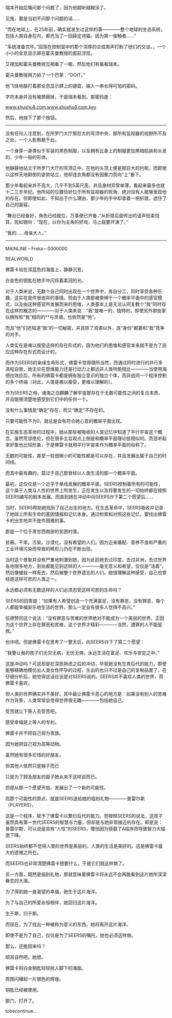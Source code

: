 

瑞本开始后悔问那个问题了，因为他越听越糊涂了。

见鬼，要是当初不问那个问题的话……

“而在地球上，在25年前，确实就发生过这样的事————整个地球的生态系统，包括人类自身在内，都充当了一回薛定谔猫。因为第一接触者……”

“系统准备完毕。”回荡在控制室中的那个浑厚的合成男声打断了他们的交谈。，一个小小的全息显示屏在霍夫曼教授的面前浮现。

艾德加和霍夫曼教授互相看了一眼，然后他们有看看瑞本。

霍夫曼教授用力拍了一个巴掌：“DOIT。”

他飞快地敲打着那全息显示屏上的键盘，输入一串长得可怕的密码。

字符本身并没有被屏蔽掉，于是瑞本看到，那密码是：

www.shushu8.com.www.shushu8.com.key

然后，他按下了那个按钮。

**********************

没有任何人注意到，在所罗门大厅那巨大的穹顶中央，那所有监视器的视野所不及之处，一个人影倒悬于此。

一个身穿一身类似于军装的黑色制服，以及拥有比身上的制服更加黑暗肌肤和头发的，少年一般的形体。

他静静地站立于所罗门大厅的穹顶正中，在他的头顶上便是那巨大的约柜，而即使以这样天地颠倒的姿势站立，他却连衣角都没有因重力而向“上”垂下。

那少年看起来并不高大，几乎不到5英尺高，并且身材异常单薄，看起来最多也就十二三岁年纪。他所站的位置恰好位于所有监视器的死角，绝对没有人能够发现他的存在。但即使如此，不知出于什么理由，那少年的手中却拿着一把折扇，遮住了自己的面容。

“舞台已经备好，角色已经就位，万事便已齐备，”从折扇后面传出的语声轻柔悦耳，宛如银铃：“现在，以你为主角的好戏，马上就要开演了。”

“我的……母亲大人。”

**********************

MAINLINE－Freka－0000000

REALWORLD

佛雷卡站在深蓝色的海面上，静静沉思。

白金色的钥匙在她手中闪烁着柔润的光。

对于人类来说，无数个自己同时出现在一个世界中，各自分工，同时享受各种乐趣，这实在是件很诡异的事情。而由于人类那被束缚于一个概率平面中的感官模式，以及由这种感官所发展而来的思维，人类基本上是无法认同复数个“我”同时存在这样的概念的————对于人类来说：“我”是唯一的，独特的，即使另外那些家伙拥有和“我”相同的**与灵魂，也依然是“他”。

而且“他”们还知道“我”的一切秘密，并且除了资源以外，连“身份”都要和“我”竞争的对手。

人类实在是难以接受这样的存在形式的，因为他们的思维和感官本来就不是为了适应这种存在形式而设计的。

而作为SEERS的亲缘生命形式，佛雷卡觉得理所当然，而通过同时进行的并行多进程自我，她无论在思维能力还是行动力上都远非人类所能相比————当使用海德拉效应后，所有的佛雷卡都是拥有独立意识的独立个体，而非由同一个程序控制的多个终端（对此，人类是难以接受，更难以理解的）。

作为SEERS之母，诸海之白麒麟了解宇宙那存在于无数可能性之间的复合本质，并且能够清楚地感受到它们中的任何一个。

没有什么事情是“确定”存在，而又“确定”不存在的。

只要可能性不为0，就总是会有符合她心意的概率平面出现。

在实施生态革命的过程中，她从那些被吸收的人类记忆中知道了平行宇宙这个概念。虽然荒谬绝伦，但在很多主旨观点上倒是和概率平面理论挺相似的。而且听起来好象也比较形象，于是佛雷卡就用平行宇宙来作为概率平面的俗称了。

无数的可能性，甚至一些很微小的可能性都是可以存在，并且发展出属于自己的时间线。

而其中最有趣的，莫过于自己那曾经以人类生活的那一个概率平面。

最初，这仅仅是一个近乎于单线发展的概率平面。SEERS控制着所有的可能性，这个属于人类与人性的世界上所发生，正在发生以及将要发生的一切始终都在按照SEERS编写的剧本发展。而直到她在冲动中向SEERS许下第二个愿望后……

当时，SEERS帮助她找到了自己出生的地方。在生态革命中，SEERS吸收并记录了地球上所有生命的基因情报和记忆本身。通过检索和对照这些记忆，要找出佛雷卡的出生地并不是件困难的事。

那是一个位于肃甘西南部的贫困村落。

贫瘠。干旱。污染。沙漠化。没有希望的人们。因为近亲婚配、营养不良和严重的工业环境污染而导致的畸形儿仍在不断出现。

当时这个景象并没有严重地刺激到她，因为此前她去过印度，去过非洲，去过世界各地很多地方，到处都能见到这样的人————毫无意义和希望，仅仅是“活着”，然后像蝼蚁一样死去，然后被整个世界遗忘的人们。她很理解这种感受，自己也曾经是这样可悲的人类之一。

永远都必须有无数这样的人们必须忍受这样可悲的生命吗？

SEERS的回答是：“如果有人希望创造一个充满富足，没有罪恶，没有罪恶，每个人都能幸福安乐地生活的世界，那么一定会有很多人觉得不高兴。”

伍德赞同这个说法：“没有罪恶与苦难的世界绝对不能成为一个美丽的世界，正因为这个世界上存在罪恶和苦难，这个世界才精彩————当然，遭罪的人不能是我。”

也许吧。但是佛雷卡在思考了一整天后，向SEERS许下了第二个愿望：

“我要让我的孩子们无灾无病，无忧无惧，永远生活在富足、欢乐与安定之中。”

这是冲动吗？可这却是在深思熟虑之后的冲动，毕竟她没有生育后代的能力，即使能够精确地模仿出人类女性怀孕的过程，生出的也只不过是自己的复制品罢了。在仔细分析后，她觉得这话应该是对SEERS说的。SEERS并不喜欢人类的世界，而佛雷卡喜欢。

但人类的世界确实并不美好。其中最让佛雷卡恶心的地方是：如果没有别人的苦难作为背景，人类常常会觉得世界很无趣————包括她自己。

受苦就让下等人去受苦吧。

感受幸福是上等人的专利。

佛雷卡并不把自己视为贵族。

因为她把自己视为高等动物。

虽然她有很多珍惜的好朋友。

但其他人依然只是猴子而已

只是为了顾及朋友的面子她从来不这样说而已。

但是从那一个愿望开始，发展出了一个新的可能性。

而那个可能性的原点，就是SEERS送给她的临别礼物————普雷尔斯（PLAYERS）。

这是一个程序，赋予了佛雷卡以繁衍后代的能力。而按照SEERS的说法，这孩子虽然具有第一世代SEERS的智慧与力量，但却是与她非常接近的存在。即是说：普雷尔斯，可以说是具有“人性”的SEERS，哪怕因为搭载了A程序而导致智力大幅度下降。

SEERS始终都不觉得人类的世界是美丽的，人类的生活是美好的。这是佛雷卡最大的遗憾之所在。

而SEERS也非常清楚佛雷卡想要什么，于是它们就这样做了。

另一方面，既然是临别礼物，那就意味着佛雷卡将永远不会再能看到这片她所深深眷恋的大海。

为了得到她一直渴望的幸福，她生于这片海洋。

为了与自己的所爱永恒相伴，她回归这片海洋。

生于斯，归于斯。

而现在，为了找出一种被称为意义的东西，她将离开这片海洋。

即使不是为了自己，仅仅是为了SEERS的嘱托，她也必须这样做。

那么，还能回来吗？

顺其自然吧。她想。

佛雷卡将白金钥匙轻轻抛入脚下的海面。

周围闪耀起一片银色的辉煌。

钥匙已经被使用。

那门，打开了。

tobecontinue...

